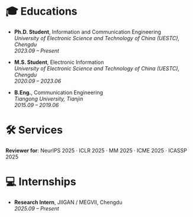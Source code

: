 # 🎓 Educations
- **Ph.D. Student**, Information and Communication Engineering  
  *University of Electronic Science and Technology of China (UESTC), Chengdu*  
  *2023.09 – Present*  

- **M.S. Student**, Electronic Information  
  *University of Electronic Science and Technology of China (UESTC), Chengdu*  
  *2020.09 – 2023.06*  

- **B.Eng.**, Communication Engineering  
  *Tiangong University, Tianjin*  
  *2015.09 – 2019.06*


# 🛠️ Services
**Reviewer for**: NeurIPS 2025 · ICLR 2025 · MM 2025 · ICME 2025 · ICASSP 2025



# 💻 Internships
- **Research Intern**, JIIGAN / MEGVII, Chengdu  
  *2025.09 – Present*  


<div style="max-width:300px; margin:0 auto;">
<script type='text/javascript' id='mapmyvisitors' src='https://mapmyvisitors.com/map.js?cl=606619&w=300&t=tt&d=eCIqkeZatOuSjVOMqShAlNdiRu33m_L1Kkr3tQSZjo0&co=ffffff&cmo=3acc3a&cmn=ff5353&ct=000000'></script>
</div>
